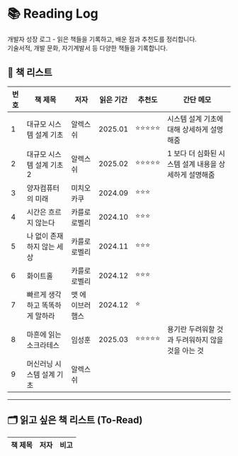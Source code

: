 # 📚 Reading Log

개발자 성장 로그 - 읽은 책들을 기록하고, 배운 점과 추천도를 정리합니다.  
기술서적, 개발 문화, 자기계발서 등 다양한 책들을 기록합니다.

## 📖 책 리스트

| 번호 | 책 제목 | 저자 | 읽은 기간 | 추천도 | 간단 메모 |
|---|---|---|---|---|---|
| 1 | 대규모 시스템 설계 기초 | 알렉스 쉬 | 2025.01 | ⭐⭐⭐⭐⭐ | 시스템 설계 기초에 대해 상세하게 설명해줌 |
| 2 | 대규모 시스템 설계 기초 2 | 알렉스 쉬 | 2025.02 | ⭐⭐⭐⭐⭐ | 1 보다 더 심화된 시스템 설계 내용을 상세하게 설명해줌 |
| 3 | 양자컴퓨터의 미래 | 미치오 카쿠 | 2024.09 | ⭐⭐⭐ |  |
| 4 | 시간은 흐르지 않는다 | 카를로 로벨리 | 2024.10 | ⭐⭐⭐ | |
| 5 | 나 없이 존재하지 않는 세상 | 카를로 로벨리 | 2024.11 | ⭐⭐⭐ | |
| 6 | 화이트홀 | 카를로 로벨리 | 2024.12 | ⭐⭐⭐ | |
| 7 | 빠르게 생각하고 똑똑하게 말하라 | 맷 에이브러햄스 | 2024.12 | ⭐ | |
| 8 | 마흔에 읽는 소크라테스 | 임성훈 | 2025.03 | ⭐⭐⭐⭐⭐ | 용기란 두려워할 것과 두려워하지 않을 것을 아는 것 |
| 9 | 머신러닝 시스템 설계 기초 | 알렉스 쉬 | | |

---

## 🗂️ 읽고 싶은 책 리스트 (To-Read)

| 책 제목 | 저자 | 비고 |
|---|---|---|
